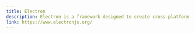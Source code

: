 ```yaml
---
title: Electron
description: Electron is a framework designed to create cross-platform desktop applications using HTML, CSS, and JavaScript, which are rendered using a flavor of the Chromium browser engine, and a backend using the Node.js runtime environment.
link: https://www.electronjs.org/
---
```

